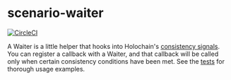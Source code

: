# scenario-waiter

[![CircleCI](https://circleci.com/gh/holochain/scenario-waiter.svg?style=svg)](https://circleci.com/gh/holochain/scenario-waiter)

A Waiter is a little helper that hooks into Holochain's [consistency signals](https://github.com/holochain/holochain-rust/pull/1431). You can register a callback with a Waiter, and that callback will be called only when certain consistency conditions have been met. See the [tests](./test/index.ts) for thorough usage examples.